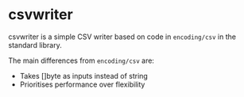 csvwriter
=========

csvwriter is a simple CSV writer based on code in `encoding/csv` in the standard library.

The main differences from `encoding/csv` are:

* Takes []byte as inputs instead of string
* Prioritises performance over flexibility


